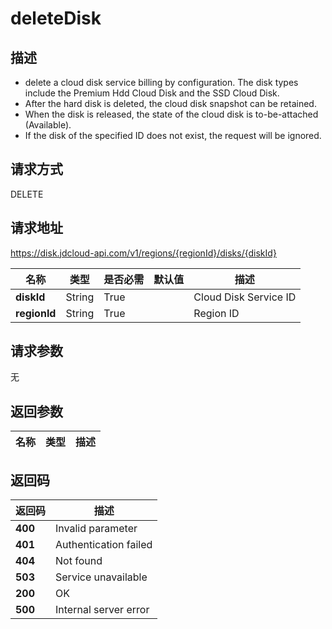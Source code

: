 # deleteDisk


## 描述
-   delete a cloud disk service billing by configuration. The disk types include the Premium Hdd Cloud Disk and the SSD Cloud Disk.
-   After the hard disk is deleted, the cloud disk snapshot can be retained.
-   When the disk is released, the state of the cloud disk is to-be-attached (Available).
-   If the disk of the specified ID does not exist, the request will be ignored.


## 请求方式
DELETE

## 请求地址
https://disk.jdcloud-api.com/v1/regions/{regionId}/disks/{diskId}

|名称|类型|是否必需|默认值|描述|
|---|---|---|---|---|
|**diskId**|String|True||Cloud Disk Service ID|
|**regionId**|String|True||Region ID|

## 请求参数
无


## 返回参数
|名称|类型|描述|
|---|---|---|



## 返回码
|返回码|描述|
|---|---|
|**400**|Invalid parameter|
|**401**|Authentication failed|
|**404**|Not found|
|**503**|Service unavailable|
|**200**|OK|
|**500**|Internal server error|
